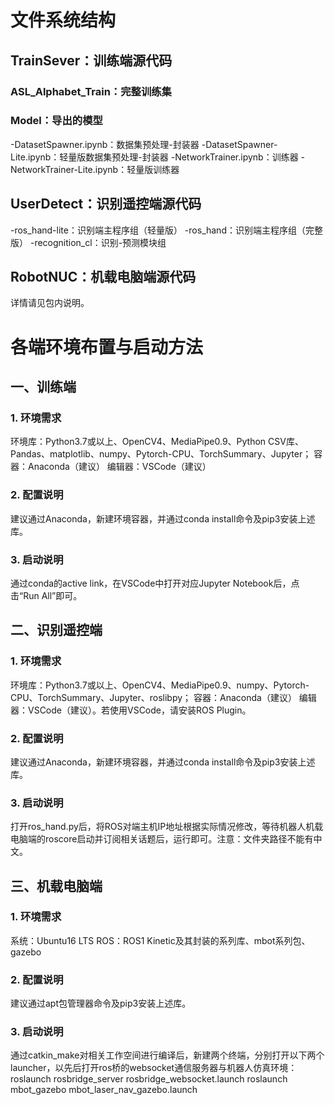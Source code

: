 # 文件系统结构

## TrainSever：训练端源代码
### ASL_Alphabet_Train：完整训练集
### Model：导出的模型
-DatasetSpawner.ipynb：数据集预处理-封装器
-DatasetSpawner-Lite.ipynb：轻量版数据集预处理-封装器
-NetworkTrainer.ipynb：训练器
-NetworkTrainer-Lite.ipynb：轻量版训练器

## UserDetect：识别遥控端源代码
-ros_hand-lite：识别端主程序组（轻量版）
-ros_hand：识别端主程序组（完整版）
-recognition_cl：识别-预测模块组

## RobotNUC：机载电脑端源代码
详情请见包内说明。


# 各端环境布置与启动方法

## 一、训练端
### 1. 环境需求
环境库：Python3.7或以上、OpenCV4、MediaPipe0.9、Python CSV库、Pandas、matplotlib、numpy、Pytorch-CPU、TorchSummary、Jupyter；
容器：Anaconda（建议）
编辑器：VSCode（建议）

### 2. 配置说明
建议通过Anaconda，新建环境容器，并通过conda install命令及pip3安装上述库。

### 3. 启动说明
通过conda的active link，在VSCode中打开对应Jupyter Notebook后，点击“Run All”即可。

## 二、识别遥控端
### 1. 环境需求
环境库：Python3.7或以上、OpenCV4、MediaPipe0.9、numpy、Pytorch-CPU、TorchSummary、Jupyter、roslibpy；
容器：Anaconda（建议）
编辑器：VSCode（建议）。若使用VSCode，请安装ROS Plugin。

### 2. 配置说明
建议通过Anaconda，新建环境容器，并通过conda install命令及pip3安装上述库。

### 3. 启动说明
打开ros_hand.py后，将ROS对端主机IP地址根据实际情况修改，等待机器人机载电脑端的roscore启动并订阅相关话题后，运行即可。注意：文件夹路径不能有中文。

## 三、机载电脑端
### 1. 环境需求
系统：Ubuntu16 LTS
ROS：ROS1 Kinetic及其封装的系列库、mbot系列包、gazebo

### 2. 配置说明
建议通过apt包管理器命令及pip3安装上述库。

### 3. 启动说明
通过catkin_make对相关工作空间进行编译后，新建两个终端，分别打开以下两个launcher，以先后打开ros桥的websocket通信服务器与机器人仿真环境：
roslaunch rosbridge_server rosbridge_websocket.launch
roslaunch mbot_gazebo mbot_laser_nav_gazebo.launch